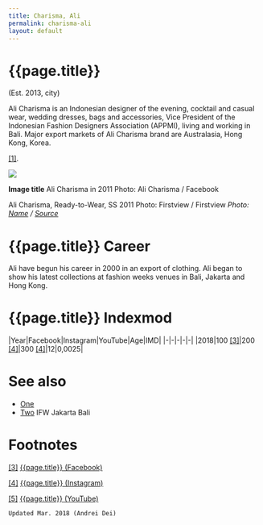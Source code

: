 ```yaml
---
title: Charisma, Ali
permalink: charisma-ali
layout: default
---
```


# {{page.title}}

(Est. 2013, city)

Ali Charisma is an Indonesian designer of the evening, cocktail and casual wear, wedding dresses, bags and accessories, Vice President of the Indonesian Fashion Designers Association (APPMI),  living and working in Bali. Major export markets of Ali Charisma brand are Australasia, Hong Kong, Korea.

<span id="a1">[\[1\]](#f1)</span>.

![](/encyclopedia/images/image-name.jpg)

**Image title**
Ali Charisma in 2011
Photo: Ali Charisma / Facebook

Ali Charisma, Ready-to-Wear, SS 2011
Photo: Firstview / Firstview
*Photo: [Name](index) / [Source](index)*

# {{page.title}} Career

Ali have begun his career in 2000 in an export of clothing. Ali began to show his latest collections at fashion weeks venues in Bali, Jakarta and Hong Kong.

# {{page.title}} Indexmod

|Year|Facebook|Instagram|YouTube|Age|IMD|
|-|-|-|-|-|
|2018|100 <span id="a3">[\[3\]](#f3)</span>|200 <span id="a4">[\[4\]](#f4)</span>|300 <span id="a4">[\[4\]](#f4)</span>|12|0,0025|


# See also

+ [One](index)
+ [Two](index)
IFW
Jakarta
Bali

# Footnotes

[[3]](#a3) <span id="f3"></span> [{{page.title}} (Facebook)](index)

[[4]](#a4) <span id="f4"></span> [{{page.title}} (Instagram)](index)

[[5]](#a5) <span id="f5"></span> [{{page.title}} (YouTube)](index)

`Updated Mar. 2018 (Andrei Dei)`
